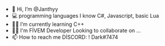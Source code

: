 - 👋 Hi, I’m @Janthyy
- 💻 programming languages I know C#, Javascript, basic Lua
- 👨‍🎓 I’m currently learning C++
- 👩‍💻 I'm FİVEM Developer Looking to collaborate on ...
- 📫 How to reach me DİSCORD: ! Dark#7474
